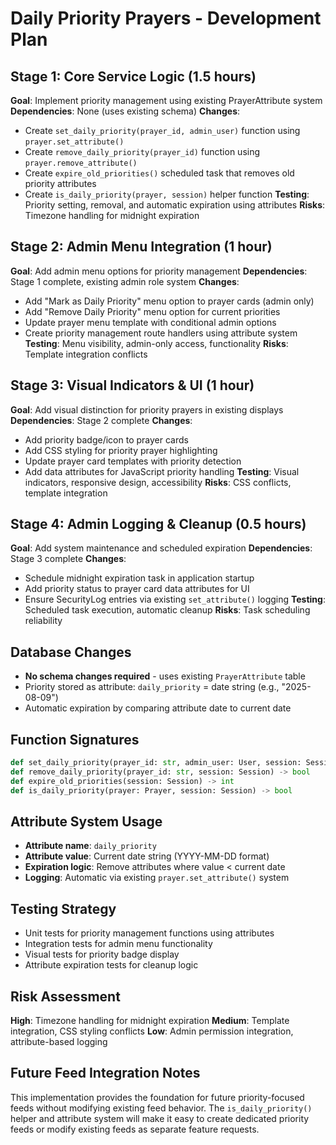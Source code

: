 # Daily Priority Prayers - Development Plan

## Stage 1: Core Service Logic (1.5 hours)
**Goal**: Implement priority management using existing PrayerAttribute system
**Dependencies**: None (uses existing schema)
**Changes**:
- Create `set_daily_priority(prayer_id, admin_user)` function using `prayer.set_attribute()`
- Create `remove_daily_priority(prayer_id)` function using `prayer.remove_attribute()`
- Create `expire_old_priorities()` scheduled task that removes old priority attributes
- Create `is_daily_priority(prayer, session)` helper function
**Testing**: Priority setting, removal, and automatic expiration using attributes
**Risks**: Timezone handling for midnight expiration

## Stage 2: Admin Menu Integration (1 hour)
**Goal**: Add admin menu options for priority management
**Dependencies**: Stage 1 complete, existing admin role system
**Changes**:
- Add "Mark as Daily Priority" menu option to prayer cards (admin only)
- Add "Remove Daily Priority" menu option for current priorities
- Update prayer menu template with conditional admin options
- Create priority management route handlers using attribute system
**Testing**: Menu visibility, admin-only access, functionality
**Risks**: Template integration conflicts

## Stage 3: Visual Indicators & UI (1 hour)
**Goal**: Add visual distinction for priority prayers in existing displays
**Dependencies**: Stage 2 complete
**Changes**:
- Add priority badge/icon to prayer cards
- Add CSS styling for priority prayer highlighting
- Update prayer card templates with priority detection
- Add data attributes for JavaScript priority handling
**Testing**: Visual indicators, responsive design, accessibility
**Risks**: CSS conflicts, template integration

## Stage 4: Admin Logging & Cleanup (0.5 hours)
**Goal**: Add system maintenance and scheduled expiration
**Dependencies**: Stage 3 complete
**Changes**:
- Schedule midnight expiration task in application startup
- Add priority status to prayer card data attributes for UI
- Ensure SecurityLog entries via existing `set_attribute()` logging
**Testing**: Scheduled task execution, automatic cleanup
**Risks**: Task scheduling reliability

## Database Changes
- **No schema changes required** - uses existing `PrayerAttribute` table
- Priority stored as attribute: `daily_priority` = date string (e.g., "2025-08-09")
- Automatic expiration by comparing attribute date to current date

## Function Signatures
```python
def set_daily_priority(prayer_id: str, admin_user: User, session: Session) -> bool
def remove_daily_priority(prayer_id: str, session: Session) -> bool  
def expire_old_priorities(session: Session) -> int
def is_daily_priority(prayer: Prayer, session: Session) -> bool
```

## Attribute System Usage
- **Attribute name**: `daily_priority`
- **Attribute value**: Current date string (YYYY-MM-DD format)
- **Expiration logic**: Remove attributes where value < current date
- **Logging**: Automatic via existing `prayer.set_attribute()` system

## Testing Strategy
- Unit tests for priority management functions using attributes
- Integration tests for admin menu functionality  
- Visual tests for priority badge display
- Attribute expiration tests for cleanup logic

## Risk Assessment
**High**: Timezone handling for midnight expiration
**Medium**: Template integration, CSS styling conflicts
**Low**: Admin permission integration, attribute-based logging

## Future Feed Integration Notes
This implementation provides the foundation for future priority-focused feeds without modifying existing feed behavior. The `is_daily_priority()` helper and attribute system will make it easy to create dedicated priority feeds or modify existing feeds as separate feature requests.